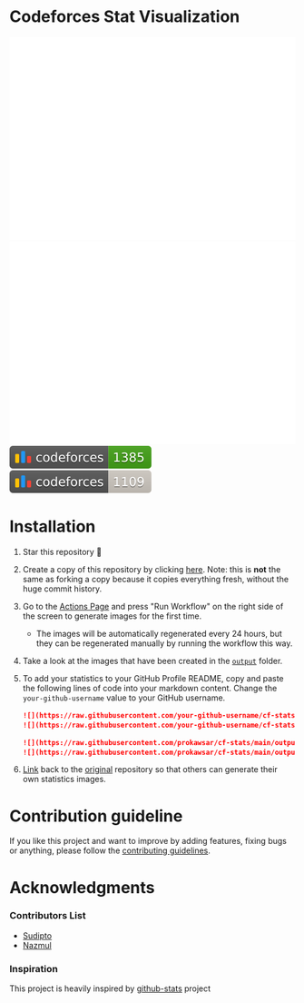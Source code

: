 # Codeforces Stat Visualization

<a href="https://github.com/prokawsar/cf-stats">
<img src="https://raw.githubusercontent.com/prokawsar/cf-stats/master/output/light_card.svg#gh-dark-mode-only" />
<img src="https://raw.githubusercontent.com/prokawsar/cf-stats/master/output/light_card.svg" />
</a>
<br/>
<a href="https://github.com/prokawsar/cf-stats">
<img src="https://raw.githubusercontent.com/prokawsar/cf-stats/master/output/max_rating.svg" />
<img src="https://raw.githubusercontent.com/prokawsar/cf-stats/master/output/rating.svg" />
</a>

# Installation

<!-- TODO: Add details and screenshots -->

1. Star this repository :pray:
2. Create a copy of this repository by clicking
   [here](https://github.com/prokawsar/cf-stats/generate). Note: this is
   **not** the same as forking a copy because it copies everything fresh,
   without the huge commit history.
3. Go to the [Actions Page](../../actions?query=workflow%3A"Generate+Stats+Images") and press "Run Workflow" on the
   right side of the screen to generate images for the first time.
    - The images will be automatically regenerated every 24 hours, but they can
      be regenerated manually by running the workflow this way.
4. Take a look at the images that have been created in the
   [`output`](output) folder.
5. To add your statistics to your GitHub Profile README, copy and paste the
   following lines of code into your markdown content. Change the `your-github-username`
   value to your GitHub username.

    ```md
    ![](https://raw.githubusercontent.com/your-github-username/cf-stats/main/output/light_card.svg#gh-dark-mode-only)
    ![](https://raw.githubusercontent.com/your-github-username/cf-stats/main/output/light_card.svg)
    ```

    ```md
    ![](https://raw.githubusercontent.com/prokawsar/cf-stats/main/output/max_rating.svg)
    ![](https://raw.githubusercontent.com/prokawsar/cf-stats/main/output/rating.svg)
    ```

6. [Link](https://github.com/prokawsar/cf-stats) back to the [original](https://github.com/prokawsar/cf-stats)
   repository so that others can generate their own
   statistics images.

# Contribution guideline

If you like this project and want to improve by adding features, fixing bugs or anything, please follow
the [contributing guidelines](docs/CONTRIBUTING.md).

# Acknowledgments

### Contributors List

-   [Sudipto](https://github.com/prokawsar)
-   [Nazmul](https://github.com/nazmulweb)

### Inspiration

This project is heavily inspired by [github-stats](https://github.com/jstrieb/github-stats) project
